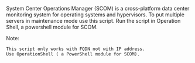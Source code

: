 

System Center Operations Manager (SCOM) is a cross-platform data center monitoring system for operating systems and hypervisors. To put multiple servers in maintenance mode use this script. Run the script in Operation Shell, a powershell module for SCOM.

Note:

    This script only works with FQDN not with IP address.
    Use OperationShell ( a PowerShell module for SCOM). 

